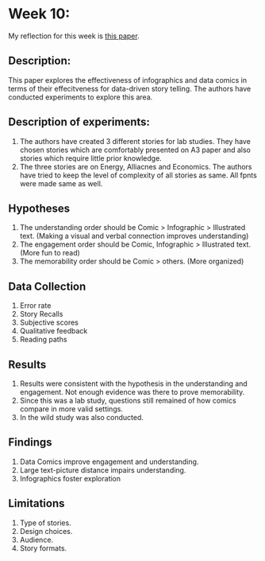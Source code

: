 # Week 10:

My reflection for this week is [this paper](https://www.researchgate.net/profile/Benjamin-Bach/publication/331357753_Comparing_Effectiveness_and_Engagement_of_Data_Comics_and_Infographics/links/5cb859aaa6fdcc1d499cc3b1/Comparing-Effectiveness-and-Engagement-of-Data-Comics-and-Infographics.pdf). 

## Description:

This paper explores the effectiveness of infographics and data comics in terms of their effecitveness for data-driven story telling. The authors have conducted experiments to explore this area. 

## Description of experiments: 

1. The authors have created 3 different stories for lab studies. They have chosen stories which are comfortably presented on A3 paper and also stories which require little prior knowledge. 
2. The three stories are on Energy, Alliacnes and Economics. The authors have tried to keep the level of complexity of all stories as same. All fpnts were made same as well.

## Hypotheses

1. The understanding order should be Comic > Infographic > Illustrated text. (Making a visual and verbal connection improves understanding)
2. The engagement order should be Comic, Infographic > Illustrated text. (More fun to read)
3. The memorability order should be Comic > others. (More organized)

## Data Collection 

1. Error rate
2. Story Recalls
3. Subjective scores
4. Qualitative feedback
5. Reading paths

## Results 
1. Results were consistent with the hypothesis in the understanding and engagement. Not enough evidence was there to prove memorability. 
2. Since this was a lab study, questions still remained of how comics compare in more valid settings. 
3. In the wild study was also conducted.

## Findings
1. Data Comics improve engagement and understanding.
2. Large text-picture distance impairs understanding.
3. Infographics foster exploration

## Limitations
1. Type of stories.
2. Design choices.
3. Audience. 
4. Story formats. 

